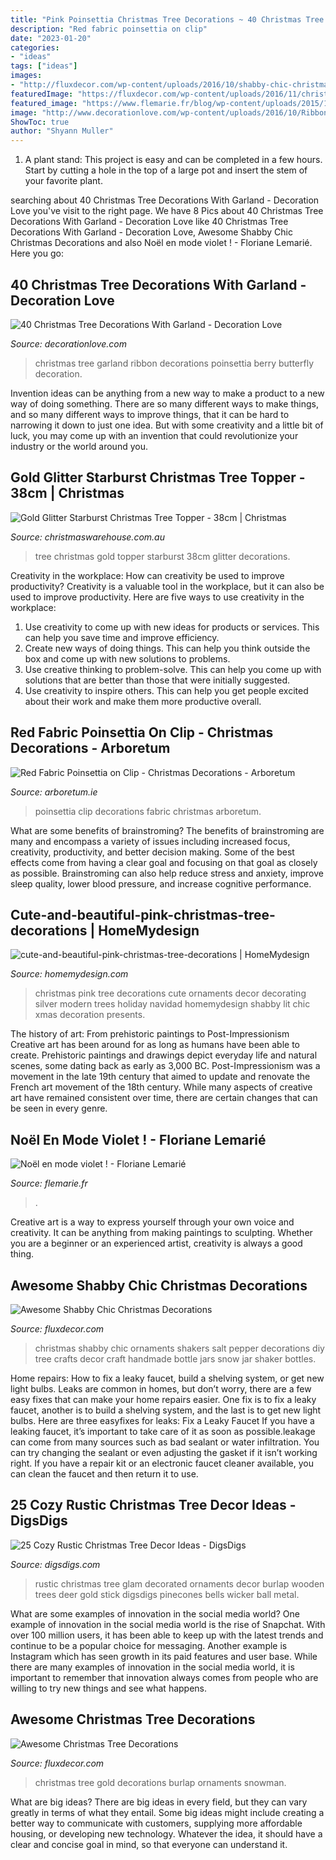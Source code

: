 ```yaml
---
title: "Pink Poinsettia Christmas Tree Decorations ~ 40 Christmas Tree Decorations With Garland"
description: "Red fabric poinsettia on clip"
date: "2023-01-20"
categories:
- "ideas"
tags: ["ideas"]
images:
- "http://fluxdecor.com/wp-content/uploads/2016/10/shabby-chic-christmas/15-shabby-chic-christmas-decoration.jpg"
featuredImage: "https://fluxdecor.com/wp-content/uploads/2016/11/christmas-tree-decorations/17-christmas-tree-decorations.jpg"
featured_image: "https://www.flemarie.fr/blog/wp-content/uploads/2015/12/Noël-violet-31.jpg"
image: "http://www.decorationlove.com/wp-content/uploads/2016/10/Ribbon-as-Garland-On-Christmas-Tree.jpg"
ShowToc: true
author: "Shyann Muller"
---
```



1. A plant stand: This project is easy and can be completed in a few hours. Start by cutting a hole in the top of a large pot and insert the stem of your favorite plant.

	

		
searching about 40 Christmas Tree Decorations With Garland - Decoration Love you've visit to the right page. We have 8 Pics about 40 Christmas Tree Decorations With Garland - Decoration Love like 40 Christmas Tree Decorations With Garland - Decoration Love, Awesome Shabby Chic Christmas Decorations and also Noël en mode violet ! - Floriane Lemarié. Here you go:
		
    
## 40 Christmas Tree Decorations With Garland - Decoration Love

<img loading=lazy src="http://www.decorationlove.com/wp-content/uploads/2016/10/Ribbon-as-Garland-On-Christmas-Tree.jpg" onerror="this.onerror=null;this.src='https://tse4.mm.bing.net/th?id=OIP.xyY4N1LPfSbiml_MOGQe4AHaLG&amp;pid=15.1';" alt="40 Christmas Tree Decorations With Garland - Decoration Love">

_Source: decorationlove.com_

>christmas tree garland ribbon decorations poinsettia berry butterfly decoration. 

	

Invention ideas can be anything from a new way to make a product to a new way of doing something. There are so many different ways to make things, and so many different ways to improve things, that it can be hard to narrowing it down to just one idea. But with some creativity and a little bit of luck, you may come up with an invention that could revolutionize your industry or the world around you.

    
## Gold Glitter Starburst Christmas Tree Topper - 38cm | Christmas

<img loading=lazy src="https://www.christmaswarehouse.com.au/cache/1b204a9a4538b095499fb723b887f035_thumb.jpg" onerror="this.onerror=null;this.src='https://tse3.mm.bing.net/th?id=OIP.qCmpJvMnKIPX5sEGNvd14QHaJ3&amp;pid=15.1';" alt="Gold Glitter Starburst Christmas Tree Topper - 38cm | Christmas">

_Source: christmaswarehouse.com.au_

>tree christmas gold topper starburst 38cm glitter decorations. 

	

Creativity in the workplace: How can creativity be used to improve productivity?
Creativity is a valuable tool in the workplace, but it can also be used to improve productivity. Here are five ways to use creativity in the workplace: 
1. Use creativity to come up with new ideas for products or services. This can help you save time and improve efficiency. 
2. Create new ways of doing things. This can help you think outside the box and come up with new solutions to problems. 
3. Use creative thinking to problem-solve. This can help you come up with solutions that are better than those that were initially suggested. 
4. Use creativity to inspire others. This can help you get people excited about their work and make them more productive overall. 

    
## Red Fabric Poinsettia On Clip - Christmas Decorations - Arboretum

<img loading=lazy src="https://www.arboretum.ie/shop/gallery/172652-img2.jpg" onerror="this.onerror=null;this.src='https://tse3.mm.bing.net/th?id=OIP.lnQNBxeed__nZq_1h41enAHaHa&amp;pid=15.1';" alt="Red Fabric Poinsettia on Clip - Christmas Decorations - Arboretum">

_Source: arboretum.ie_

>poinsettia clip decorations fabric christmas arboretum. 

	

What are some benefits of brainstroming?
The benefits of brainstroming are many and encompass a variety of issues including increased focus, creativity, productivity, and better decision making. Some of the best effects come from having a clear goal and focusing on that goal as closely as possible. Brainstroming can also help reduce stress and anxiety, improve sleep quality, lower blood pressure, and increase cognitive performance.

    
## Cute-and-beautiful-pink-christmas-tree-decorations | HomeMydesign

<img loading=lazy src="https://homemydesign.com/wp-content/uploads/2012/11/cute-and-beautiful-pink-christmas-tree-decorations.jpg" onerror="this.onerror=null;this.src='https://tse4.mm.bing.net/th?id=OIP.msipnGXDGPTNaTQ-vlM14wHaMf&amp;pid=15.1';" alt="cute-and-beautiful-pink-christmas-tree-decorations | HomeMydesign">

_Source: homemydesign.com_

>christmas pink tree decorations cute ornaments decor decorating silver modern trees holiday navidad homemydesign shabby lit chic xmas decoration presents. 

	

The history of art: From prehistoric paintings to Post-Impressionism
Creative art has been around for as long as humans have been able to create. Prehistoric paintings and drawings depict everyday life and natural scenes, some dating back as early as 3,000 BC. Post-Impressionism was a movement in the late 19th century that aimed to update and renovate the French art movement of the 18th century. While many aspects of creative art have remained consistent over time, there are certain changes that can be seen in every genre.

    
## Noël En Mode Violet ! - Floriane Lemarié

<img loading=lazy src="https://www.flemarie.fr/blog/wp-content/uploads/2015/12/Noël-violet-31.jpg" onerror="this.onerror=null;this.src='https://tse4.mm.bing.net/th?id=OIP.TE2R9RIndzMSljcNDoABBgHaJ3&amp;pid=15.1';" alt="Noël en mode violet ! - Floriane Lemarié">

_Source: flemarie.fr_

>. 

	

Creative art is a way to express yourself through your own voice and creativity. It can be anything from making paintings to sculpting. Whether you are a beginner or an experienced artist, creativity is always a good thing.

    
## Awesome Shabby Chic Christmas Decorations

<img loading=lazy src="http://fluxdecor.com/wp-content/uploads/2016/10/shabby-chic-christmas/15-shabby-chic-christmas-decoration.jpg" onerror="this.onerror=null;this.src='https://tse2.mm.bing.net/th?id=OIP.4WixBeUxT7vVW8oqjWuXrAHaKW&amp;pid=15.1';" alt="Awesome Shabby Chic Christmas Decorations">

_Source: fluxdecor.com_

>christmas shabby chic ornaments shakers salt pepper decorations diy tree crafts decor craft handmade bottle jars snow jar shaker bottles. 

	

Home repairs: How to fix a leaky faucet, build a shelving system, or get new light bulbs.
Leaks are common in homes, but don’t worry, there are a few easy fixes that can make your home repairs easier. One fix is to fix a leaky faucet, another is to build a shelving system, and the last is to get new light bulbs. Here are three easyfixes for leaks: 
Fix a Leaky Faucet
If you have a leaking faucet, it’s important to take care of it as soon as possible.leakage can come from many sources such as bad sealant or water infiltration. You can try changing the sealant or even adjusting the gasket if it isn’t working right. If you have a repair kit or an electronic faucet cleaner available, you can clean the faucet and then return it to use.

    
## 25 Cozy Rustic Christmas Tree Decor Ideas - DigsDigs

<img loading=lazy src="https://www.digsdigs.com/photos/2018/11/24-a-rustic-glam-Christmas-tree-decorated-with-burlap-a-vine-deer-head-wooden-signs-stick-snowflake-ornaments-and-gold-touches.jpg" onerror="this.onerror=null;this.src='https://tse2.mm.bing.net/th?id=OIP.1Fe7O1WDlig8ruelc6jBzAHaM_&amp;pid=15.1';" alt="25 Cozy Rustic Christmas Tree Decor Ideas - DigsDigs">

_Source: digsdigs.com_

>rustic christmas tree glam decorated ornaments decor burlap wooden trees deer gold stick digsdigs pinecones bells wicker ball metal. 

	

What are some examples of innovation in the social media world?
One example of innovation in the social media world is the rise of Snapchat. With over 100 million users, it has been able to keep up with the latest trends and continue to be a popular choice for messaging. Another example is Instagram which has seen growth in its paid features and user base. While there are many examples of innovation in the social media world, it is important to remember that innovation always comes from people who are willing to try new things and see what happens.

    
## Awesome Christmas Tree Decorations

<img loading=lazy src="https://fluxdecor.com/wp-content/uploads/2016/11/christmas-tree-decorations/17-christmas-tree-decorations.jpg" onerror="this.onerror=null;this.src='https://tse3.mm.bing.net/th?id=OIP.YPGc9R1hFIKfCjkPvwqJdgHaLH&amp;pid=15.1';" alt="Awesome Christmas Tree Decorations">

_Source: fluxdecor.com_

>christmas tree gold decorations burlap ornaments snowman. 

	

What are big ideas?
There are big ideas in every field, but they can vary greatly in terms of what they entail. Some big ideas might include creating a better way to communicate with customers, supplying more affordable housing, or developing new technology. Whatever the idea, it should have a clear and concise goal in mind, so that everyone can understand it.

